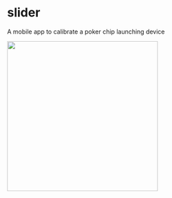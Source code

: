 # slider
A mobile app to calibrate a poker chip launching device

<img src="https://i.imgur.com/hE79oqs.png" width="350">

